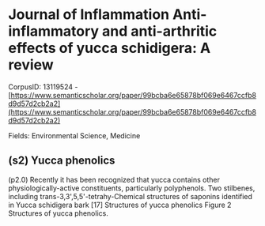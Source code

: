 # Journal of Inflammation Anti-inflammatory and anti-arthritic effects of yucca schidigera: A review

CorpusID: 13119524 - [https://www.semanticscholar.org/paper/99bcba6e65878bf069e6467ccfb8d9d57d2cb2a2](https://www.semanticscholar.org/paper/99bcba6e65878bf069e6467ccfb8d9d57d2cb2a2)

Fields: Environmental Science, Medicine

## (s2) Yucca phenolics
(p2.0) Recently it has been recognized that yucca contains other physiologically-active constituents, particularly polyphenols. Two stilbenes, including trans-3,3',5,5'-tetrahy-Chemical structures of saponins identified in Yucca schidigera bark [17]  Structures of yucca phenolics Figure 2 Structures of yucca phenolics.
